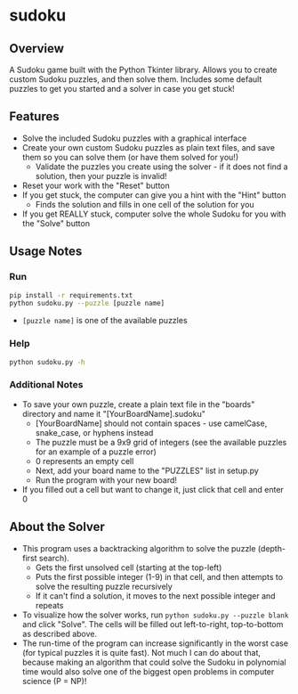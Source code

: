 # sudoku

## Overview

A Sudoku game built with the Python Tkinter library. Allows you to create custom Sudoku puzzles, and then solve them. Includes some default puzzles to get you started and a solver in case you get stuck!

## Features

- Solve the included Sudoku puzzles with a graphical interface
- Create your own custom Sudoku puzzles as plain text files, and save them so you can solve them (or have them solved for you!)
  - Validate the puzzles you create using the solver - if it does not find a solution, then your puzzle is invalid!
- Reset your work with the "Reset" button
- If you get stuck, the computer can give you a hint with the "Hint" button
  - Finds the solution and fills in one cell of the solution for you
- If you get REALLY stuck, computer solve the whole Sudoku for you with the "Solve" button

## Usage Notes

### Run

```sh
pip install -r requirements.txt
python sudoku.py --puzzle [puzzle name]
```
- `[puzzle name]` is one of the available puzzles

### Help

```sh
python sudoku.py -h
```

### Additional Notes

- To save your own puzzle, create a plain text file in the "boards" directory and name it "[YourBoardName].sudoku"
  - [YourBoardName] should not contain spaces - use camelCase, snake_case, or hyphens instead
  - The puzzle must be a 9x9 grid of integers (see the available puzzles for an example of a puzzle error)
  - 0 represents an empty cell
  - Next, add your board name to the "PUZZLES" list in setup.py
  - Run the program with your new board!
- If you filled out a cell but want to change it, just click that cell and enter 0

## About the Solver

- This program uses a backtracking algorithm to solve the puzzle (depth-first search).
  - Gets the first unsolved cell (starting at the top-left)
  - Puts the first possible integer (1-9) in that cell, and then attempts to solve the resulting puzzle recursively
  - If it can't find a solution, it moves to the next possible integer and repeats
- To visualize how the solver works, run `python sudoku.py --puzzle blank` and click "Solve". The cells will be filled out left-to-right, top-to-bottom as described above.
- The run-time of the program can increase significantly in the worst case (for typical puzzles it is quite fast). Not much I can do about that, because making an algorithm that could solve the Sudoku in polynomial time would also solve one of the biggest open problems in computer science (P = NP)!
